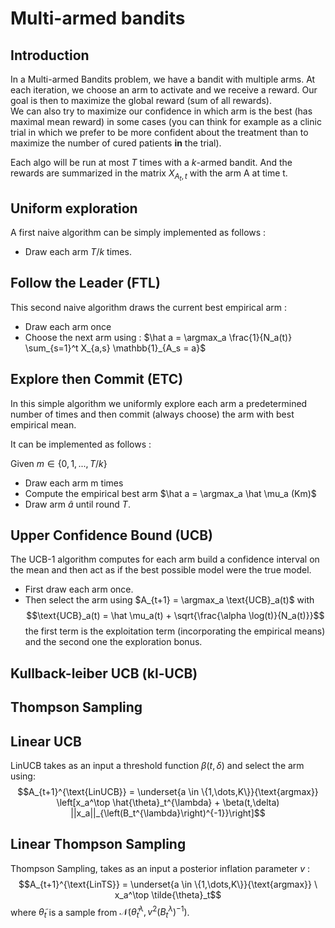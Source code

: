 # Multi-armed bandits

## Introduction
In a Multi-armed Bandits problem, we have a bandit with multiple arms. At each iteration, we choose an arm to activate and we receive a reward. Our goal is then to maximize the global reward (sum of all rewards).    
We can also try to maximize our confidence in which arm is the best (has maximal mean reward) in some cases (you can think for example as a clinic trial in which we prefer to be more confident about the treatment than to maximize the number of cured patients **in** the trial).

Each algo will be run at most $T$ times with a $k$-armed bandit. And the rewards are summarized in the matrix $X_{A_t,t}$ with the arm A at time t.

## Uniform exploration 

A first naive algorithm can be simply implemented as follows : 
* Draw each arm $T/k$ times.

## Follow the Leader (FTL)

This second naive algorithm draws the current best empirical arm : 
* Draw each arm once
* Choose the next arm using : $\hat a = \argmax_a \frac{1}{N_a(t)} \sum_{s=1}^t X_{a,s} \mathbb{1}_{A_s = a}$ 

## Explore then Commit (ETC)

In this simple algorithm we uniformly explore each arm a predetermined number of times and then commit (always choose) the arm with best empirical mean.

It can be implemented as follows :   

Given $m \in \{0,1,...,T/k\}$ 
* Draw each arm m times
* Compute the empirical best arm $\hat a = \argmax_a \hat \mu_a (Km)$
* Draw arm $\hat a$ until round $T$.

## Upper Confidence Bound (UCB)

The UCB-1 algorithm computes for each arm build a confidence interval on the mean and then act as if the best possible model were the true model.
* First draw each arm once.
* Then select the arm using $A_{t+1} = \argmax_a \text{UCB}_a(t)$ with 
$$\text{UCB}_a(t) = \hat \mu_a(t) + \sqrt{\frac{\alpha \log(t)}{N_a(t)}}$$
the first term is the exploitation term (incorporating the empirical means) and the second one the exploration bonus.

## Kullback-leiber UCB (kl-UCB)

## Thompson Sampling

## Linear UCB

LinUCB takes as an input a threshold function $\beta(t,\delta)$ and select the arm using: 
$$A_{t+1}^{\text{LinUCB}} = \underset{a \in \{1,\dots,K\}}{\text{argmax}} \left[x_a^\top \hat{\theta}_t^{\lambda} + \beta(t,\delta) ||x_a||_{\left(B_t^{\lambda}\right)^{-1}}\right]$$

## Linear Thompson Sampling
Thompson Sampling, takes as an input a posterior inflation parameter $v$  : 
$$A_{t+1}^{\text{LinTS}} = \underset{a \in \{1,\dots,K\}}{\text{argmax}} \ x_a^\top \tilde{\theta}_t$$
where $\tilde{\theta}_t$ is a sample from $\mathcal{N}\left(\hat{\theta}_t^{\lambda}, v^2 \left(B_t^{\lambda}\right)^{-1}\right)$.
